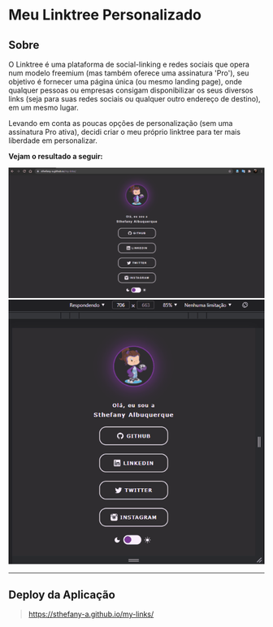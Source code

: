 # Meu Linktree Personalizado

## Sobre

O Linktree é uma plataforma de social-linking e redes sociais que opera num modelo freemium (mas também oferece uma assinatura 'Pro'), seu objetivo é fornecer uma página única (ou mesmo landing page), onde qualquer pessoas ou empresas consigam disponibilizar os seus diversos links (seja para suas redes sociais ou qualquer outro endereço de destino), em um mesmo lugar.

Levando em conta as poucas opções de personalização (sem uma assinatura Pro ativa), decidi criar o meu próprio linktree para ter mais liberdade em personalizar. 

**Vejam o resultado a seguir:**

![My Linktree Demo](./assets/img/demo-my-linktree.gif)
<br/>
![My Linktree Demo Responsive](./assets/img/demo-my-linktree-responsivo.gif)
<hr> 

## Deploy da Aplicação

> https://sthefany-a.github.io/my-links/

